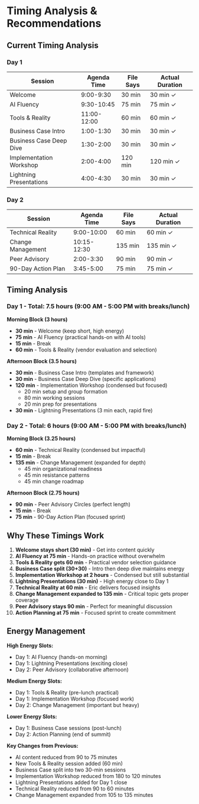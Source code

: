 # Timing Analysis & Recommendations

## Current Timing Analysis

### Day 1
| Session | Agenda Time | File Says | Actual Duration |
|---------|-------------|-----------|-----------------|
| Welcome | 9:00-9:30 | 30 min | 30 min ✓ |
| AI Fluency | 9:30-10:45 | 75 min | 75 min ✓ |
| Tools & Reality | 11:00-12:00 | 60 min | 60 min ✓ |
| Business Case Intro | 1:00-1:30 | 30 min | 30 min ✓ |
| Business Case Deep Dive | 1:30-2:00 | 30 min | 30 min ✓ |
| Implementation Workshop | 2:00-4:00 | 120 min | 120 min ✓ |
| Lightning Presentations | 4:00-4:30 | 30 min | 30 min ✓ |

### Day 2
| Session | Agenda Time | File Says | Actual Duration |
|---------|-------------|-----------|-----------------|
| Technical Reality | 9:00-10:00 | 60 min | 60 min ✓ |
| Change Management | 10:15-12:30 | 135 min | 135 min ✓ |
| Peer Advisory | 2:00-3:30 | 90 min | 90 min ✓ |
| 90-Day Action Plan | 3:45-5:00 | 75 min | 75 min ✓ |

## Timing Analysis

### Day 1 - Total: 7.5 hours (9:00 AM - 5:00 PM with breaks/lunch)

**Morning Block (3 hours)**
- **30 min** - Welcome (keep short, high energy)
- **75 min** - AI Fluency (practical hands-on with AI tools)
- **15 min** - Break
- **60 min** - Tools & Reality (vendor evaluation and selection)

**Afternoon Block (3.5 hours)**
- **30 min** - Business Case Intro (templates and framework)
- **30 min** - Business Case Deep Dive (specific applications)
- **120 min** - Implementation Workshop (condensed but focused)
  - 20 min setup and group formation
  - 80 min working sessions
  - 20 min prep for presentations
- **30 min** - Lightning Presentations (3 min each, rapid fire)

### Day 2 - Total: 6 hours (9:00 AM - 5:00 PM with breaks/lunch)

**Morning Block (3.25 hours)**
- **60 min** - Technical Reality (condensed but impactful)
- **15 min** - Break
- **135 min** - Change Management (expanded for depth)
  - 45 min organizational readiness
  - 45 min resistance patterns
  - 45 min change roadmap

**Afternoon Block (2.75 hours)**
- **90 min** - Peer Advisory Circles (perfect length)
- **15 min** - Break
- **75 min** - 90-Day Action Plan (focused sprint)

## Why These Timings Work

1. **Welcome stays short (30 min)** - Get into content quickly
2. **AI Fluency at 75 min** - Hands-on practice without overwhelm
3. **Tools & Reality gets 60 min** - Practical vendor selection guidance
4. **Business Case split (30+30)** - Intro then deep dive maintains energy
5. **Implementation Workshop at 2 hours** - Condensed but still substantial
6. **Lightning Presentations (30 min)** - High energy close to Day 1
7. **Technical Reality at 60 min** - Eric delivers focused insights
8. **Change Management expanded to 135 min** - Critical topic gets proper coverage
9. **Peer Advisory stays 90 min** - Perfect for meaningful discussion
10. **Action Planning at 75 min** - Focused sprint to create commitment

## Energy Management

**High Energy Slots:**
- Day 1: AI Fluency (hands-on morning)
- Day 1: Lightning Presentations (exciting close)
- Day 2: Peer Advisory (collaborative afternoon)

**Medium Energy Slots:**
- Day 1: Tools & Reality (pre-lunch practical)
- Day 1: Implementation Workshop (focused work)
- Day 2: Change Management (important but heavy)

**Lower Energy Slots:**
- Day 1: Business Case sessions (post-lunch)
- Day 2: Action Planning (end of summit)

**Key Changes from Previous:**
- AI content reduced from 90 to 75 minutes
- New Tools & Reality session added (60 min)
- Business Case split into two 30-min sessions
- Implementation Workshop reduced from 180 to 120 minutes
- Lightning Presentations added for Day 1 close
- Technical Reality reduced from 90 to 60 minutes
- Change Management expanded from 105 to 135 minutes